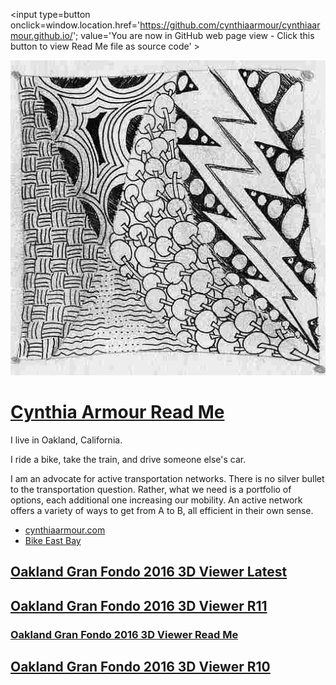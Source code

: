 <span style=display:none; >[You are now in GitHub source code view - click this link to view Read Me file as a web page]
( https://cynthiaarmour.github.io/index.html#readme.md "View file as a web page." ) </span>
<input type=button onclick=window.location.href='https://github.com/cynthiaarmour/cynthiaarmour.github.io/'; value='You are now in GitHub web page view - Click this button to view Read Me file as source code' >



![]( cynthia-draw-lightning.jpg )

[Cynthia Armour Read Me]( index.html )
===

I live in Oakland, California. 

I ride a bike, take the train, and drive someone else's car. 

I am an advocate for active transportation networks. 
There is no silver bullet to the transportation question. 
Rather, what we need is a portfolio of options, each additional one increasing our mobility. 
An active network offers a variety of ways to get from A to B, all efficient in their own sense.  

* [cynthiaarmour.com]( http://www.cynthiaarmour.com/ )
* [Bike East Bay]( https://bikeeastbay.org/staff )


## [Oakland Gran Fondo 2016 3D Viewer Latest]( https://cynthiaarmour.github.io/oakland-gran-fondo-2016/ )

<!--
## [Oakland Gran Fondo 2016 3D Viewer R12]( https://cynthiaarmour.github.io/oakland-gran-fondo-2016/r12/ )
-->

## [Oakland Gran Fondo 2016 3D Viewer R11]( https://cynthiaarmour.github.io/oakland-gran-fondo-2016/r11/ )

### [Oakland Gran Fondo 2016 3D Viewer Read Me]( https://cynthiaarmour.github.io/oakland-gran-fondo-2016/#readme.md )

## [Oakland Gran Fondo 2016 3D Viewer R10]( https://cynthiaarmour.github.io/oakland-gran-fondo-2016 )